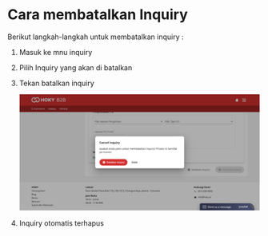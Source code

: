 # Cara membatalkan Inquiry

Berikut langkah-langkah untuk membatalkan inquiry :

1. Masuk ke mnu inquiry
2. Pilih Inquiry yang akan di batalkan
3. Tekan batalkan inquiry

   ![Batalkan inquiry](../../.gitbook/assets/image%20%28154%29.png)

4. Inquiry otomatis terhapus 



